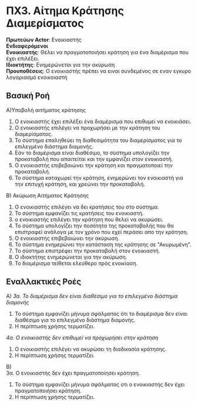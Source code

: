 # ΠΧ3. Αίτημα Κράτησης Διαμερίσματος

**Πρωτεύων Actor**: Ενοικιαστής<br>
**Ενδιαφερόμενοι**<br>
**Ενοικιαστής**: Θέλει να πραγματοποιήσει κράτηση για ένα διαμέρισμα που έχει επιλέξει.<br>
**Ιδιοκτήτης**: Ενημερώνεται για την ακύρωση<br>
**Προυποθέσεις**: Ο ενοικιαστής πρέπει να ειναι συνδεμένος σε εναν  εγκυρο λογαριασμό ενοικοιαστή

## Βασική Ροή
Α)Υποβολή αιτήματος κράτησης
1. Ο ενοικιαστής έχει επιλέξει ένα διαμέρισμα που επιθυμεί να ενοικιάσει.
2. Ο ενοικιαστής επιλέγει να προχωρήσει με την κράτηση του διαμερίσματος.
3. Το σύστημα επαληθεύει τη διαθεσιμότητα του διαμερίσματος για το επιλεγμένο διάστημα διαμονής.
4. Εάν το διαμέρισμα είναι διαθέσιμο, το σύστημα υπολογίζει την προκαταβολή που απαιτείται και την εμφανίζει στον ενοικιαστή.
5. Ο ενοικιαστής επιβεβαιώνει την κράτηση και πραγματοποιεί την προκαταβολή.
6. Το σύστημα καταχωρεί την κράτηση, ενημερώνει τον ενοικιαστή για την επιτυχή κράτηση, και χρεώνει την προκαταβολή.


Β) Aκύρωση Αιτήματος Κράτησης
1. Ο ενοικιαστής επιλέγει να δει κρατήσεις του στο σύστημα.
2. Το σύστημα εμφανίζει τις κρατήσεις του ενοικιαστή.
3. ο ενοικιαστής επιλέγει την κράτηση που θελεί να ακυρώσει.
4. Το σύστημα υπολογίζει την ποσότητα της προκαταβολής που θα επιστραφεί ανάλογα με τον χρόνο που εχεί περάσει απο την κράτηση.
5. Ο ενοικιαστής επιβεβαιώνει την ακύρωση.
6. Το σύστημα ενημερώνει την κατάσταση της κράτησης σε "Ακυρωμένη".
7. Το σύστημα επιστρέφει την προκαταβολή στον ενοικιαστή.
8. Ο ιδιοκτήτης ενημερώνεται για την ακύρωση.
9. Το διαμέρισμα τείθεται ελεύθερο πρός ενοικίαση.



## Εναλλακτικές Ροές
Α)
*3α. Το διαμέρισμα δεν είναι διαθέσιμο για το επιλεγμένο διάστημα διαμονής*

1. Το σύστημα εμφανίζει μήνυμα σφάλματος ότι το διαμέρισμα δεν είναι διαθέσιμο για το επιλεγμένο διάστημα διαμονής.
2. Η περίπτωση χρήσης τερματίζει.

*4α. Ο ενοικιαστής δεν επιθυμεί να προχωρήσει στην κράτηση*

1. Ο ενοικιαστής επιλέγει να ακυρώσει τη διαδικασία κράτησης.
2. Η περίπτωση χρήσης τερματίζει.
   

Β)<br>
3α. Ο ενοικιαστής δεν έχει πραγματοποίησει κράτηση.
1. Το σύστημα εμφανίζει μήνυμα σφάλματος οτι ο ενοικιαστής δεν έχει πραγματοποιήσει κράτηση.
2. Η περίπτωση χρήσης τερματίζει.